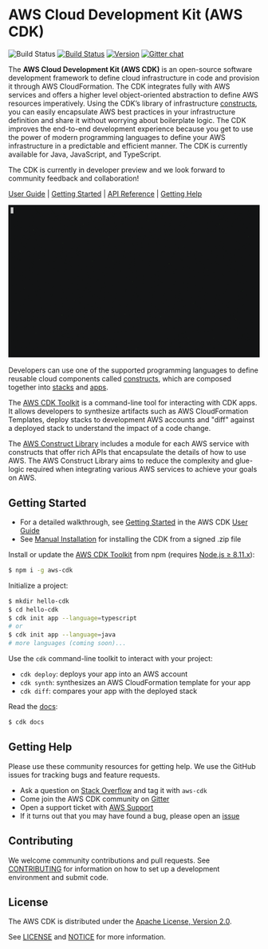 # AWS Cloud Development Kit (AWS CDK)

![Build Status](https://codebuild.us-east-1.amazonaws.com/badges?uuid=eyJlbmNyeXB0ZWREYXRhIjoiRUlEQk1UWVhQRDduSy9iWWtpa012bmJSU0t2aXpCeEtTT2VpWDhlVmxldVU0ZXBoSzRpdTk1cGNNTThUaUtYVU5BMVZnd1ZhT2FTMWZjNkZ0RE5hSlpNPSIsIml2UGFyYW1ldGVyU3BlYyI6IllIUjJNUEZKY3NqYnR6S3EiLCJtYXRlcmlhbFNldFNlcmlhbCI6MX0%3D&branch=master)
[![Build Status](https://travis-ci.org/awslabs/aws-cdk.svg?branch=master)](https://travis-ci.org/awslabs/aws-cdk)
[![Version](https://badge.fury.io/js/aws-cdk.svg)](https://badge.fury.io/js/aws-cdk)
[![Gitter chat](https://badges.gitter.im/gitterHQ/gitter.svg)](https://gitter.im/awslabs/aws-cdk)

The **AWS Cloud Development Kit (AWS CDK)** is an open-source software development 
framework to define cloud infrastructure in code and provision it through AWS CloudFormation.
The CDK integrates fully with AWS services and offers a higher level object-oriented
abstraction to define AWS resources imperatively. Using the CDK’s library of
infrastructure [constructs], you can easily encapsulate AWS best practices in your
infrastructure definition and share it without worrying about boilerplate logic. The
CDK improves the end-to-end development experience because you get to use the power
of modern programming languages to define your AWS infrastructure in a predictable
and efficient manner. The CDK is currently available for Java, JavaScript, and
TypeScript. 

The CDK is currently in developer preview and we look forward to community feedback and collaboration!

[User Guide] |
[Getting Started] |
[API Reference](https://awslabs.github.io/aws-cdk/reference.html) |
[Getting Help](#getting-help)

![Example usage of CDK](screencast.gif)

Developers can use one of the supported programming languages to define reusable
cloud components called [constructs], which are composed together into
[stacks] and [apps].

The [AWS CDK Toolkit] is a command-line tool for interacting with
CDK apps. It allows developers to synthesize artifacts such as AWS
CloudFormation Templates, deploy stacks to development AWS accounts and "diff"
against a deployed stack to understand the impact of a code change.

The [AWS Construct Library] includes a module for each
AWS service with constructs that offer rich APIs that encapsulate the details of
how to use AWS. The AWS Construct Library aims to reduce the complexity and
glue-logic required when integrating various AWS services to achieve your goals
on AWS.

[constructs]: https://awslabs.github.io/aws-cdk/constructs.html
[stacks]: https://awslabs.github.io/aws-cdk/stacks.html
[apps]: https://awslabs.github.io/aws-cdk/apps.html
[User Guide]: https://awslabs.github.io/aws-cdk
[Getting Started]: https://awslabs.github.io/aws-cdk/getting-started.html
[AWS CDK Toolkit]: https://awslabs.github.io/aws-cdk/tools.html#command-line-toolkit-cdk
[AWS Construct Library]: https://awslabs.github.io/aws-cdk/aws-construct-lib.html

## Getting Started

* For a detailed walkthrough, see [Getting Started] in the AWS CDK [User Guide]
* See [Manual Installation](./MANUAL_INSTALLATION.md) for installing the CDK from a signed .zip file

Install or update the [AWS CDK Toolkit] from npm (requires [Node.js ≥ 8.11.x](https://nodejs.org/en/download)):

```bash
$ npm i -g aws-cdk
```

Initialize a project:

```bash
$ mkdir hello-cdk
$ cd hello-cdk
$ cdk init app --language=typescript
# or
$ cdk init app --language=java
# more languages (coming soon)...
```

Use the `cdk` command-line toolkit to interact with your project:

 * `cdk deploy`: deploys your app into an AWS account
 * `cdk synth`: synthesizes an AWS CloudFormation template for your app
 * `cdk diff`: compares your app with the deployed stack

Read the [docs](https://awslabs.github.io/aws-cdk/):

```bash
$ cdk docs
```

## Getting Help

Please use these community resources for getting help. We use the GitHub issues
for tracking bugs and feature requests.

* Ask a question on [Stack Overflow](https://stackoverflow.com/questions/tagged/aws-cdk)
  and tag it with `aws-cdk`
* Come join the AWS CDK community on [Gitter](https://gitter.im/awslabs/aws-cdk)
* Open a support ticket with [AWS Support](https://console.aws.amazon.com/support/home#/)
* If it turns out that you may have found a bug,
  please open an [issue](https://github.com/awslabs/aws-cdk/issues/new)

## Contributing

We welcome community contributions and pull requests. See
[CONTRIBUTING](./CONTRIBUTING.md) for information on how to set up a development
environment and submit code.

## License

The AWS CDK is distributed under the [Apache License, Version 2.0](https://www.apache.org/licenses/LICENSE-2.0).

See [LICENSE](./LICENSE) and [NOTICE](./NOTICE) for more information.
